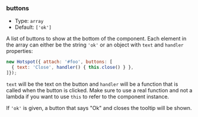 ### buttons

* Type: `array`
* Default: `['ok']`

A list of buttons to show at the bottom of the component. Each element in the array can either be the string `'ok'` or an
object with `text` and `handler` properties:

```js
new Hotspot({ attach: '#foo', buttons: [
  { text: 'Close', handler() { this.close() } },
]});
```

`text` will be the text on the button and `handler` will be a function that is called when the button is clicked. Make sure
to use a real function and not a lambda if you want to use `this` to refer to the component instance.

If `'ok'` is given, a button that says "Ok" and closes the tooltip will be shown.